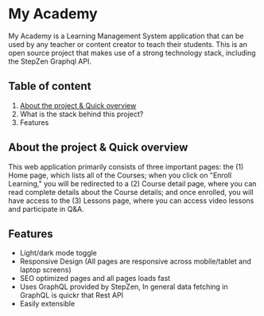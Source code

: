 
# My Academy

My Academy is a Learning Management System application that can be used by any teacher or content creator to teach their students. This is an open source project that makes use of a strong technology stack, including the StepZen Graphql API.
## Table of content

1. [About the project & Quick overview](https://github.com/venkata-penumatsa/Programmer-Path/blob/main/README.md#about-the-project--quick-overview)
2. What is the stack behind this project?
3. Features


##  About the project & Quick overview

This web application primarily consists of three important pages: the (1) Home page, which lists all of the Courses; when you click on "Enroll Learning," you will be redirected to a (2) Course detail page, where you can read complete details about the Course details; and once enrolled, you will have access to the (3) Lessons page, where you can access video lessons and participate in Q&A.


## Features

- Light/dark mode toggle
- Responsive Design (All pages are responsive across mobile/tablet and laptop screens)
- SEO optimized pages and all pages loads fast
- Uses GraphQL provided by StepZen, In general data fetching in GraphQL is quickr that Rest API
- Easily extensible



 
